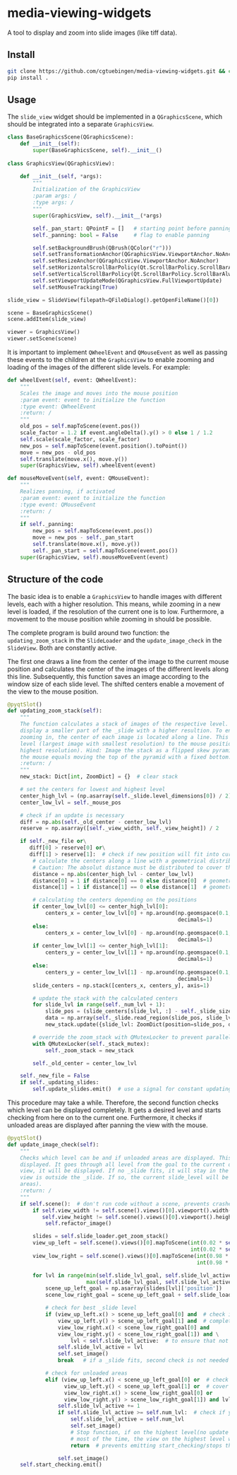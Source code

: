 # media-viewing-widgets
A tool to display and zoom into slide images (like tiff data).

## Install
```bash
git clone https://github.com/cgtuebingen/media-viewing-widgets.git && cd media_viewing_widgets_tools
pip install .
```

## Usage
The `slide_view` widget should be implemented in a `QGraphicsScene`, which should be integrated into a separate 
`GraphicsView`.
```python
class BaseGraphicsScene(QGraphicsScene):
    def __init__(self):
        super(BaseGraphicsScene, self).__init__()
        
class GraphicsView(QGraphicsView):

    def __init__(self, *args):
        """
        Initialization of the GraphicsView
        :param args: /
        :type args: /
        """
        super(GraphicsView, self).__init__(*args)

        self._pan_start: QPointF = []   # starting point before panning
        self._panning: bool = False     # flag to enable panning

        self.setBackgroundBrush(QBrush(QColor("r")))
        self.setTransformationAnchor(QGraphicsView.ViewportAnchor.NoAnchor)
        self.setResizeAnchor(QGraphicsView.ViewportAnchor.NoAnchor)
        self.setHorizontalScrollBarPolicy(Qt.ScrollBarPolicy.ScrollBarAlwaysOff)
        self.setVerticalScrollBarPolicy(Qt.ScrollBarPolicy.ScrollBarAlwaysOff)
        self.setViewportUpdateMode(QGraphicsView.FullViewportUpdate)
        self.setMouseTracking(True)

slide_view = SlideView(filepath=QFileDialog().getOpenFileName()[0])

scene = BaseGraphicsScene()
scene.addItem(slide_view)

viewer = GraphicsView()
viewer.setScene(scene)
```
It is important to implement `QWheelEvent` and `QMouseEvent` as well as passing these events to the children at 
the `GraphicsView` to enable zooming and loading of the images of the different slide levels. For example:
```python
def wheelEvent(self, event: QWheelEvent):
    """
    Scales the image and moves into the mouse position
    :param event: event to initialize the function
    :type event: QWheelEvent
    :return: /
    """
    old_pos = self.mapToScene(event.pos())
    scale_factor = 1.2 if event.angleDelta().y() > 0 else 1 / 1.2
    self.scale(scale_factor, scale_factor)
    new_pos = self.mapToScene(event.position().toPoint())
    move = new_pos - old_pos
    self.translate(move.x(), move.y())
    super(GraphicsView, self).wheelEvent(event)

def mouseMoveEvent(self, event: QMouseEvent):
    """
    Realizes panning, if activated
    :param event: event to initialize the function
    :type event: QMouseEvent
    :return: /
    """
    if self._panning:
        new_pos = self.mapToScene(event.pos())
        move = new_pos - self._pan_start
        self.translate(move.x(), move.y())
        self._pan_start = self.mapToScene(event.pos())
    super(GraphicsView, self).mouseMoveEvent(event)
```

## Structure of the code
The basic idea is to enable a `GraphicsView` to handle images with different levels, each with a higher resolution. This 
means, while zooming in a new level is loaded, if the resolution of the current one is to low. Furthermore, a movement
to the mouse position while zooming in should be possible.

The complete program is build around two function: the `updating_zoom_stack` in the `SlideLoader` and the 
`update_image_check` in the `SlideView`. Both are constantly active.

The first one draws a line from the center of the image to the current mouse position and calculates the center of the 
images of the different levels along this line. Subsequently, this function saves an image according to the window size
of each slide level. The shifted centers enable a movement of the view to the mouse position.

```python 
@pyqtSlot()
def updating_zoom_stack(self):
    """
    The function calculates a stack of images of the respective level. Each image has an identical size , leading to
    display a smaller part of the _slide with a higher resultion. To ensure a movement to the mouse position while
    zooming in, the center of each image is located along a line. This line goes through the center of the highest
    level (largest image with smallest resolution) to the mouse position on the lowest level (smallest image with
    highest resolution). Hind: Image the stack as a flipped skew pyramid with the mouse position on the top. Moving
    the mouse equals moving the top of the pyramid with a fixed bottom.
    :return: /
    """
    new_stack: Dict[int, ZoomDict] = {}  # clear stack

    # set the centers for lowest and highest level
    center_high_lvl = (np.asarray(self._slide.level_dimensions[0]) / 2).astype(int)
    center_low_lvl = self._mouse_pos

    # check if an update is necessary
    diff = np.abs(self._old_center - center_low_lvl)
    reserve = np.asarray([self._view_width, self._view_height]) / 2

    if self._new_file or\
       diff[0] > reserve[0] or\
       diff[1] > reserve[1]:  # check if new position will fit into current slides; ensure stack loads for new files
        # calculate the centers along a line with a geometrical distribution.
        # Caution: The absolut distance must be distributed to cover the case to zoom into the right-hand side
        distance = np.abs(center_high_lvl - center_low_lvl)
        distance[0] = 1 if distance[0] == 0 else distance[0]  # geometrical space cannot work with "0"
        distance[1] = 1 if distance[1] == 0 else distance[1]  # geometrical space cannot work with "0"

        # calculating the centers depending on the positions
        if center_low_lvl[0] <= center_high_lvl[0]:
            centers_x = center_low_lvl[0] + np.around(np.geomspace(0.1, distance[0], num=self._num_lvl + 1),
                                                      decimals=1)
        else:
            centers_x = center_low_lvl[0] - np.around(np.geomspace(0.1, distance[0], num=self._num_lvl + 1),
                                                      decimals=1)
        if center_low_lvl[1] <= center_high_lvl[1]:
            centers_y = center_low_lvl[1] + np.around(np.geomspace(0.1, distance[1], num=self._num_lvl + 1),
                                                      decimals=1)
        else:
            centers_y = center_low_lvl[1] - np.around(np.geomspace(0.1, distance[1], num=self._num_lvl + 1),
                                                      decimals=1)
        slide_centers = np.stack([centers_x, centers_y], axis=1)

        # update the stack with the calculated centers
        for slide_lvl in range(self._num_lvl + 1):
            slide_pos = (slide_centers[slide_lvl, :] - self._slide_size[slide_lvl] * 2 ** slide_lvl / 2).astype(int)
            data = np.array(self._slide.read_region(slide_pos, slide_lvl, self._slide_size[slide_lvl]).convert('RGB'))
            new_stack.update({slide_lvl: ZoomDict(position=slide_pos, data=data)})

        # override the zoom_stack with QMutexLocker to prevent parallel reading and writing
        with QMutexLocker(self._stack_mutex):
            self._zoom_stack = new_stack

        self._old_center = center_low_lvl

    self._new_file = False
    if self._updating_slides:
        self.update_slides.emit()  # use a signal for constant updating
```

This procedure may take a while. Therefore, the second function checks which level can be displayed completely. It gets
a desired level and starts checking from here on to the current one. Furthermore, it checks if unloaded areas are 
displayed after panning the view with the mouse.

```python 
@pyqtSlot()
def update_image_check(self):
    """
    Checks which level can be and if unloaded areas are displayed. This function decides if a new image will be
    displayed. It goes through all level from the goal to the current one. If a _slide fits completely into the
    view, it will be displayed. If no _slide fits, it will stay in the current level, but checks if a corner of the
    view is outside the _slide. If so, the current slide_level will be raised (prevents displaying of unloaded
    areas).
    :return: /
    """
    if self.scene():  # don't run code without a scene, prevents crashes
        if self.view_width != self.scene().views()[0].viewport().width() or \
           self.view_height != self.scene().views()[0].viewport().height():
            self.refactor_image()

        slides = self.slide_loader.get_zoom_stack()
        view_up_left = self.scene().views()[0].mapToScene(int(0.02 * self.view_width),
                                                          int(0.02 * self.view_height))  # 2% buffer for frame
        view_low_right = self.scene().views()[0].mapToScene(int(0.98 * self.view_width),
                                                            int(0.98 * self.view_height))  # 2% buffer for frame

        for lvl in range(min(self.slide_lvl_goal, self.slide_lvl_active),
                         max(self.slide_lvl_goal, self.slide_lvl_active) + 1):
            scene_up_left_goal = np.asarray(slides[lvl]['position'])
            scene_low_right_goal = scene_up_left_goal + self.slide_loader.get_slide_size(lvl) * 2 ** lvl

            # check for best _slide level
            if (view_up_left.x() > scene_up_left_goal[0] and  # check if _slide fits completely int the view
                view_up_left.y() > scene_up_left_goal[1] and  # completely is the reason for use of "and"
                view_low_right.x() < scene_low_right_goal[0] and
                view_low_right.y() < scene_low_right_goal[1]) and \
                    lvl < self.slide_lvl_active:  # to ensure that not every time an image will be displayed
                self.slide_lvl_active = lvl
                self.set_image()
                break   # if a _slide fits, second check is not needed (code efficiency)

            # check for unloaded areas
            elif (view_up_left.x() < scene_up_left_goal[0] or  # check if one corner is unloaded
                  view_up_left.y() < scene_up_left_goal[1] or  # cover of all corners needs "or"
                  view_low_right.x() > scene_low_right_goal[0] or
                  view_low_right.y() > scene_low_right_goal[1]) and lvl == self.slide_lvl_active:
                self.slide_lvl_active += 1
                if self.slide_lvl_active >= self.num_lvl:  # check if you are already on the highest level
                    self.slide_lvl_active = self.num_lvl
                    self.set_image()
                    # Stop function, if on the highest level(no update is required
                    # most of the time, the view on the highest level will be outside the _slide
                    return  # prevents emitting start_checking/stops the function

                self.set_image()
    self.start_checking.emit()
```
